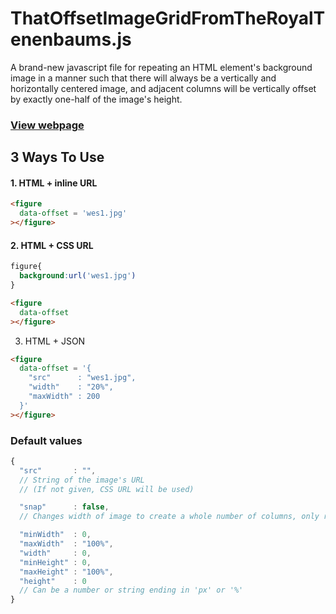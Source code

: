 # ThatOffsetImageGridFromTheRoyalTenenbaums.js

A brand-new javascript file for repeating an HTML element's background image in a manner such that there will always be a vertically and horizontally centered image, and adjacent columns will be vertically offset by exactly one-half of the image's height.

### [View webpage](http://tylerdeitz.co/ThatOffsetImageGridFromTheRoyalTenenbaums.js)

## 3 Ways To Use
#### 1. HTML + inline URL
```html
<figure
  data-offset = 'wes1.jpg'
></figure>
```
#### 2. HTML + CSS URL

```css
figure{
  background:url('wes1.jpg')
}
```
```html
<figure
  data-offset
></figure>
```
3. HTML + JSON
```html
<figure
  data-offset = '{
    "src"      : "wes1.jpg",
    "width"    : "20%",
    "maxWidth" : 200
  }'
></figure>
```
### Default values
```javascript
{
  "src"       : "",
  // String of the image's URL
  // (If not given, CSS URL will be used)

  "snap"      : false,
  // Changes width of image to create a whole number of columns, only respecting one min/max property

  "minWidth"  : 0,
  "maxWidth"  : "100%",
  "width"     : 0,
  "minHeight" : 0,
  "maxHeight" : "100%",
  "height"    : 0
  // Can be a number or string ending in 'px' or '%'
}
```
